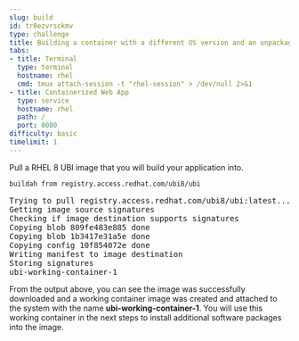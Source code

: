 ```yaml
---
slug: build
id: tr8ezvrsckmv
type: challenge
title: Building a container with a different OS version and an unpackaged application
tabs:
- title: Terminal
  type: terminal
  hostname: rhel
  cmd: tmux attach-session -t "rhel-session" > /dev/null 2>&1
- title: Containerized Web App
  type: service
  hostname: rhel
  path: /
  port: 8080
difficulty: basic
timelimit: 1
---
```

Pull a RHEL 8 UBI image that you will build your application into.

```bash
buildah from registry.access.redhat.com/ubi8/ubi
```

<pre class="file">
Trying to pull registry.access.redhat.com/ubi8/ubi:latest...
Getting image source signatures
Checking if image destination supports signatures
Copying blob 809fe483e885 done
Copying blob 1b3417e31a5e done
Copying config 10f854072e done
Writing manifest to image destination
Storing signatures
ubi-working-container-1
</pre>

From the output above, you can see the image was successfully downloaded and a working container image was created and attached to the system with the name __ubi-working-container-1__.  You will use this working container in the next steps to install additional software packages into the image.
